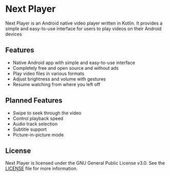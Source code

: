 # Next Player

Next Player is an Android native video player written in Kotlin. It provides a simple and easy-to-use interface for users to play videos on their Android devices

## Features
- Native Android app with simple and easy-to-use interface
- Completely free and open source and without ads
- Play video files in various formats
- Adjust brightness and volume with gestures
- Resume watching from where you left off

## Planned Features
- Swipe to seek through the video
- Control playback speed
- Audio track selection
- Subtitle support
- Picture-in-picture mode

## License
Next Player is licensed under the GNU General Public License v3.0. See the [LICENSE](LICENSE) file for more information.
